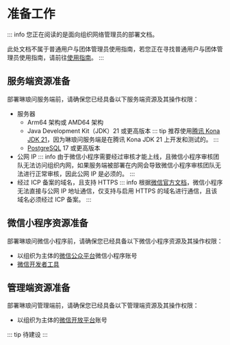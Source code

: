 # 准备工作 <Badge type="tip" text="尚未完成" />

::: info
您正在阅读的是面向组织网络管理员的部署文档。

此处文档不属于普通用户与团体管理员使用指南，若您正在寻找普通用户与团体管理员使用指南，请前往[使用指南](/usage/quick-start.md)。
:::

## 服务端资源准备

部署琳琅问服务端前，请确保您已经具备以下服务端资源及其操作权限：

- 服务器
  - Arm64 架构或 AMD64 架构
  - Java Development Kit（JDK）21 或更高版本
    ::: tip
    推荐使用[腾讯 Kona JDK 21](https://github.com/Tencent/TencentKona-21)，因为琳琅问服务端是在腾讯 Kona JDK 21 上开发和测试的。
    :::
  - [PostgreSQL](https://www.postgresql.org/) 17 或更高版本
- 公网 IP
  ::: info
  由于微信小程序需要经过审核才能上线，且微信小程序审核团队无法访问组织内网，如果服务端被部署在内网会导致微信小程序审核团队无法进行正常审核，因此公网 IP 是必须的。
  :::
- 经过 ICP 备案的域名，且支持 HTTPS
  ::: info
  根据[微信官方文档](https://developers.weixin.qq.com/miniprogram/dev/framework/ability/network.html)，微信小程序无法直接与公网 IP 地址通信，仅支持与启用 HTTPS 的域名进行通信，且该域名必须经过 ICP 备案。
  :::

## 微信小程序资源准备

部署琳琅问微信小程序前，请确保您已经具备以下微信小程序资源及其操作权限：

- 以组织为主体的[微信公众平台](https://mp.weixin.qq.com/)微信小程序账号
- [微信开发者工具](https://developers.weixin.qq.com/miniprogram/dev/devtools/download.html)

## 管理端资源准备

部署琳琅问管理端前，请确保您已经具备以下管理端资源及其操作权限：

- 以组织为主体的[微信开放平台](https://open.weixin.qq.com/)账号

::: tip
待建设
:::

